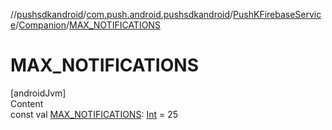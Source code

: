 //[pushsdkandroid](../../../index.md)/[com.push.android.pushsdkandroid](../../index.md)/[PushKFirebaseService](../index.md)/[Companion](index.md)/[MAX_NOTIFICATIONS](-m-a-x_-n-o-t-i-f-i-c-a-t-i-o-n-s.md)



# MAX_NOTIFICATIONS  
[androidJvm]  
Content  
const val [MAX_NOTIFICATIONS](-m-a-x_-n-o-t-i-f-i-c-a-t-i-o-n-s.md): [Int](https://kotlinlang.org/api/latest/jvm/stdlib/kotlin/-int/index.html) = 25  



